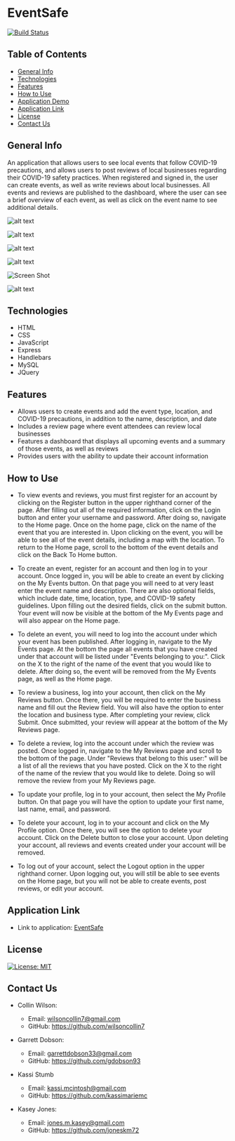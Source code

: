 # EventSafe
[![Build Status](https://travis-ci.com/wilsoncollin7/EventSafe.svg?branch=master)](https://travis-ci.com/wilsoncollin7/EventSafe)

## Table of Contents

* [General Info](#general-info)
* [Technologies](#technologies)
* [Features](#features)
* [How to Use](#how-to-use)
* [Application Demo](#application-demo)
* [Application Link](#application-link)
* [License](#license)
* [Contact Us](#contact)

## General Info

An application that allows users to see local events that follow COVID-19 precautions, and allows users to post reviews of local businesses regarding their COVID-19 safety practices. When registered and signed in, the user can create events, as well as write reviews about local businesses. All events and reviews are published to the dashboard, where the user can see a brief overview of each event, as well as click on the event name to see additional details.

![alt text](public/assets/images/es1.png)

![alt text](public/assets/images/es2.png)

![alt text](public/assets/images/es3.png)

![alt text](public/assets/images/es4.png)

![Screen Shot](public/assets/images/screen-shot.png)

![alt text](public/assets/images/es5.png)

## Technologies

* HTML
* CSS
* JavaScript
* Express
* Handlebars
* MySQL
* JQuery

## Features

* Allows users to create events and add the event type, location, and COVID-19 precautions, in addition to the name, description, and date
* Includes a review page where event attendees can review local businesses
* Features a dashboard that displays all upcoming events and a summary of those events, as well as reviews
* Provides users with the ability to update their account information

## How to Use

* To view events and reviews, you must first register for an account by clicking on the Register button in the upper righthand corner of the page. After filling out all of the required information, click on the Login button and enter your username and password. After doing so, navigate to the Home page. Once on the home page, click on the name of the event that you are interested in. Upon clicking on the event, you will be able to see all of the event details, including a map with the location. To return to the Home page, scroll to the bottom of the event details and click on the Back To Home button.

* To create an event, register for an account and then log in to your account. Once logged in, you will be able to create an event by clicking on the My Events button. On that page you will need to at very least enter the event name and description. There are also optional fields, which include date, time, location, type, and COVID-19 safety guidelines. Upon filling out the desired fields, click on the submit button. Your event will now be visible at the bottom of the My Events page and will also appear on the Home page.

* To delete an event, you will need to log into the account under which your event has been published. After logging in, navigate to the My Events page. At the bottom the page all events that you have created under that account will be listed under "Events belonging to you:". Click on the X to the right of the name of the event that you would like to delete. After doing so, the event will be removed from the My Events page, as well as the Home page.

* To review a business, log into your account, then click on the My Reviews button. Once there, you will be required to enter the business name and fill out the Review field. You will also have the option to enter the location and business type. After completing your review, click Submit. Once submitted, your review will appear at the bottom of the My Reviews page.

* To delete a review, log into the account under which the review was posted. Once logged in, navigate to the My Reviews page and scroll to the bottom of the page. Under "Reviews that belong to this user:" will be a list of all the reviews that you have posted. Click on the X to the right of the name of the review that you would like to delete. Doing so will remove the review from your My Reviews page.

* To update your profile, log in to your account, then select the My Profile button. On that page you will have the option to update your first name, last name, email, and password.

* To delete your account, log in to your account and click on the My Profile option. Once there, you will see the option to delete your account. Click on the Delete button to close your account. Upon deleting your account, all reviews and events created under your account will be removed.

* To log out of your account, select the Logout option in the upper righthand corner. Upon logging out, you will still be able to see events on the Home page, but you will not be able to create events, post reviews, or edit your account.


## Application Link

* Link to application: [EventSafe](https://project-2-team-3.herokuapp.com/)

## License

[![License: MIT](https://img.shields.io/badge/License-MIT-yellow.svg)](https://opensource.org/licenses/MIT)

## Contact Us

* Collin Wilson:
  * Email: wilsoncollin7@gmail.com
  * GitHub: https://github.com/wilsoncollin7

* Garrett Dobson:
  * Email: garrettdobson33@gmail.com
  * GitHub: https://github.com/gdobson93

* Kassi Stumb
  * Email: kassi.mcintosh@gmail.com
  * GitHub: https://github.com/kassimariemc

* Kasey Jones:
  * Email: jones.m.kasey@gmail.com
  * GitHub: https://github.com/joneskm72
